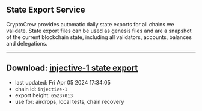 ## State Export Service
CryptoCrew provides automatic daily state exports for all chains we validate. State export files can be used as genesis files and are a snapshot of the current blockchain state, including all validators, accounts, balances and delegations.

---
**Download: [injective-1 state export](https://dl-eu2.ccvalidators.com/SERVICE/injective/injective-1_export_65237013.json)**
---

- last updated: Fri Apr 05 2024 17:34:05
- chain id: `injective-1`
- export height: `65237013`
- use for: airdrops, local tests, chain recovery
